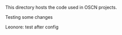 This directory hosts the code used in OSCN projects.

Testing some changes

Leonore: test after config